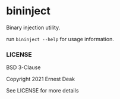 # bininject
Binary injection utility.

run `bininject --help` for usage information.



### LICENSE
BSD 3-Clause

Copyright 2021 Ernest Deak

See LICENSE for more details

